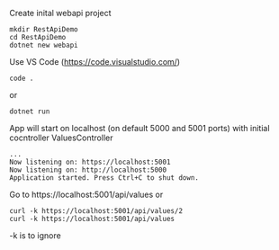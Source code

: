Create inital webapi project
```
mkdir RestApiDemo
cd RestApiDemo
dotnet new webapi
```
Use VS Code (https://code.visualstudio.com/)
```
code .
```
or
```
dotnet run
```
App will start on localhost (on default 5000 and 5001 ports) with initial cocntroller ValuesController

```
...
Now listening on: https://localhost:5001
Now listening on: http://localhost:5000
Application started. Press Ctrl+C to shut down.
```
Go to https://localhost:5001/api/values
or 
```
curl -k https://localhost:5001/api/values/2
curl -k https://localhost:5001/api/values
```
-k is to ignore 